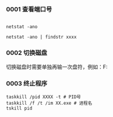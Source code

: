 ### 0001 查看端口号

```shell

netstat -ano

netstat -ano | findstr xxxx 
```

### 0002 切换磁盘

切换磁盘时需要单独再输一次盘符，例如：F:

### 0003 终止程序

```shell
taskkill /pid XXXX -t # PID号
taskkill /f /t /im XX.exe # 进程名
tskill pid
```

